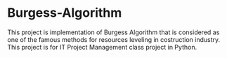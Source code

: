 # Burgess-Algorithm
This project is implementation of Burgess Algorithm that is considered as one of the famous methods for resources leveling in costruction industry.
This project is for IT Project Management class project in Python.
